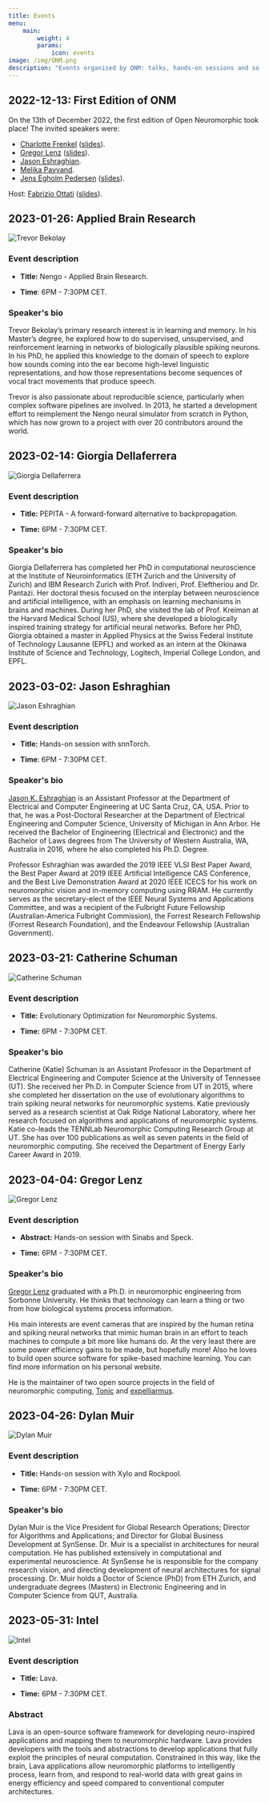 ```yaml
---
title: Events
menu:
    main: 
        weight: 4
        params:
            icon: events
image: /img/ONM.png
description: "Events organised by ONM: talks, hands-on sessions and so on."
---
```


## 2022-12-13: First Edition of ONM

On the 13th of December 2022, the first edition of Open Neuromorphic took place! The invited speakers were:
- [Charlotte Frenkel](https://chfrenkel.github.io) ([slides](/onm-events/event-22-12-13/slides/charlotte-frenkel.pdf)).
- [Gregor Lenz](https://lenzgregor.com) ([slides](https://slides.com/gregorlenz/open-neuromorphic)).
- [Jason Eshraghian](https://jasoneshraghian.com).
- [Melika Payvand](https://services.ini.uzh.ch/people/melika).
- [Jens Egholm Pedersen](https://jepedersen.dk) ([slides](https://jepedersen.dk/slides/2212_ONM/index.html)).

Host: [Fabrizio Ottati](https://fabrizio-ottati.github.io) ([slides](/onm-events/event-22-12-13/slides/fabrizio-ottati.pdf)).

## 2023-01-26: Applied Brain Research

![Trevor Bekolay](trevor-bekolay.jpeg)

### Event description

* **Title:** Nengo - Applied Brain Research.

* **Time**: 6PM - 7:30PM CET.

### Speaker's bio

Trevor Bekolay’s primary research interest is in learning and memory. In his Master’s degree, he explored how to do supervised, unsupervised, and reinforcement learning in networks of biologically plausible spiking neurons. In his PhD, he applied this knowledge to the domain of speech to explore how sounds coming into the ear become high-level linguistic representations, and how those representations become sequences of vocal tract movements that produce speech.

Trevor is also passionate about reproducible science, particularly when complex software pipelines are involved. In 2013, he started a development effort to reimplement the Nengo neural simulator from scratch in Python, which has now grown to a project with over 20 contributors around the world.

## 2023-02-14: Giorgia Dellaferrera

![Giorgia Dellaferrera](giorgia-dellaferrera.jpeg)

### Event description 

* **Title:** PEPITA - A forward-forward alternative to backpropagation.

* **Time:** 6PM - 7:30PM CET.

### Speaker's bio

Giorgia Dellaferrera has completed her PhD in computational neuroscience at the Institute of Neuroinformatics (ETH Zurich and the University of Zurich) and IBM Research Zurich with Prof. Indiveri, Prof. Eleftheriou and Dr. Pantazi. Her doctoral thesis focused on the interplay between neuroscience and artificial intelligence, with an emphasis on learning mechanisms in brains and machines. During her PhD, she visited the lab of Prof. Kreiman at the Harvard Medical School (US), where she developed a biologically inspired training strategy for artificial neural networks. Before her PhD, Giorgia obtained a master in Applied Physics at the Swiss Federal Institute of Technology Lausanne (EPFL) and worked as an intern at the Okinawa Institute of Science and Technology, Logitech, Imperial College London, and EPFL.

## 2023-03-02: Jason Eshraghian

![Jason Eshraghian](jason-eshraghian.webp)

### Event description

* **Title:** Hands-on session with snnTorch.

* **Time**: 6PM - 7:30PM CET.

### Speaker's bio

[Jason K. Eshraghian](https://jasoneshraghian.com) is an Assistant Professor at the Department of Electrical and Computer Engineering at UC Santa Cruz, CA, USA. Prior to that, he was a Post-Doctoral Researcher at the Department of Electrical Engineering and Computer Science, University of Michigan in Ann Arbor. He received the Bachelor of Engineering (Electrical and Electronic) and the Bachelor of Laws degrees from The University of Western Australia, WA, Australia in 2016, where he also completed his Ph.D. Degree. 

Professor Eshraghian was awarded the 2019 IEEE VLSI Best Paper Award, the Best Paper Award at 2019 IEEE Artificial Intelligence CAS Conference, and the Best Live Demonstration Award at 2020 IEEE ICECS for his work on neuromorphic vision and in-memory computing using RRAM. He currently serves as the secretary-elect of the IEEE Neural Systems and Applications Committee, and was a recipient of the Fulbright Future Fellowship (Australian-America Fulbright Commission), the Forrest Research Fellowship (Forrest Research Foundation), and the Endeavour Fellowship (Australian Government).


## 2023-03-21: Catherine Schuman 

![Catherine Schuman](catherine-schuman.webp)

### Event description

* **Title:** Evolutionary Optimization for Neuromorphic Systems.

* **Time:** 6PM - 7:30PM CET.

### Speaker's bio

Catherine (Katie) Schuman is an Assistant Professor in the Department of Electrical Engineering and Computer Science at the University of Tennessee (UT). She received her Ph.D. in Computer Science from UT in 2015, where she completed her dissertation on the use of evolutionary algorithms to train spiking neural networks for neuromorphic systems. Katie previously served as a research scientist at Oak Ridge National Laboratory, where her research focused on algorithms and applications of neuromorphic systems.  Katie co-leads the TENNLab Neuromorphic Computing Research Group at UT.  She has over 100 publications as well as seven patents in the field of neuromorphic computing. She received the Department of Energy Early Career Award in 2019.
 
## 2023-04-04: Gregor Lenz

 ![Gregor Lenz](gregor-lenz.jpeg)

### Event description

* **Abstract:** Hands-on session with Sinabs and Speck.

* **Time:** 6PM - 7:30PM CET.

### Speaker's bio

[Gregor Lenz](https://lenzgregor.com) graduated with a Ph.D. in neuromorphic engineering from Sorbonne University. He thinks that technology can learn a thing or two from how biological systems process information.

His main interests are event cameras that are inspired by the human retina and spiking neural networks that mimic human brain in an effort to teach machines to compute a bit more like humans do. At the very least there are some power efficiency gains to be made, but hopefully more! Also he loves to build open source software for spike-based machine learning. You can find more information on his personal website.

He is the maintainer of two open source projects in the field of neuromorphic computing, [Tonic](https://tonic.readthedocs.io) and [expelliarmus](https://expelliarmus.readthedocs.io).

## 2023-04-26: Dylan Muir

![Dylan Muir](dylan-muir.png)

### Event description 

* **Title:** Hands-on session with Xylo and Rockpool.

* **Time:** 6PM - 7:30PM CET.

### Speaker's bio

Dylan Muir is the Vice President for Global Research Operations; Director for Algorithms and Applications; and Director for Global Business Development at SynSense. Dr. Muir is a specialist in architectures for neural computation. He has published extensively in computational and experimental neuroscience. At SynSense he is responsible for the company research vision, and directing development of neural architectures for signal processing. Dr. Muir holds a Doctor of Science (PhD) from ETH Zurich, and undergraduate degrees (Masters) in Electronic Engineering and in Computer Science from QUT, Australia.


## 2023-05-31: Intel 

![Intel](intel.png)


### Event description

* **Title:** Lava.

* **Time:** 6PM - 7:30PM CET.

### Abstract

Lava is an open-source software framework for developing neuro-inspired applications and mapping them to neuromorphic hardware. Lava provides developers with the tools and abstractions to develop applications that fully exploit the principles of neural computation. Constrained in this way, like the brain, Lava applications allow neuromorphic platforms to intelligently process, learn from, and respond to real-world data with great gains in energy efficiency and speed compared to conventional computer architectures.
